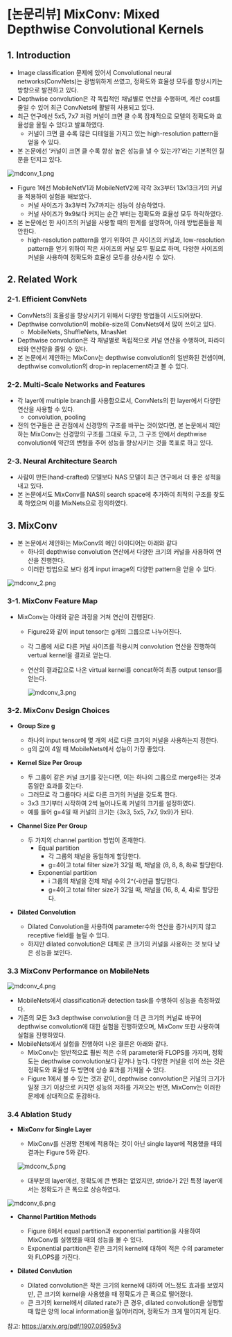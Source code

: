 # [논문리뷰] MixConv: Mixed Depthwise Convolutional Kernels

## 1. Introduction

- Image classification 문제에 있어서 Convolutional neural networks(ConvNets)는 광범위하게 쓰였고, 정확도와 효율성 모두를 향상시키는 방향으로 발전하고 있다.
- Depthwise convolution은 각 독립적인 채널별로 연산을 수행하며, 계산 cost를 줄일 수 있어 최근 ConvNets에 활발히 사용되고 있다.
- 최근 연구에선 5x5, 7x7 처럼 커널이 크면 클 수록 잠재적으로 모델의 정확도와 효율성을 올릴 수 있다고 발표하였다.
    - 커널이 크면 클 수록 많은 디테일을 가지고 있는 high-resolution pattern을 얻을 수 있다.
- 본 논문에선 ‘커널이 크면 클 수록 항상 높은 성능을 낼 수 있는가?’라는 기본적인 질문을 던지고 있다.

![mdconv_1.png](uploads/mdconv_1.png)

- Figure 1에선 MobileNetV1과 MobileNetV2에 각각 3x3부터 13x13크기의 커널을 적용하여 실험을 해보았다.
    - 커널 사이즈가 3x3부터 7x7까지는 성능이 상승하였다.
    - 커널 사이즈가 9x9보다 커지는 순간 부터는 정확도와 효율성 모두 하락하였다.
- 본 논문에선 한 사이즈의 커널을 사용할 때의 한계를 설명하며, 아래 방법론들을 제안한다.
    - high-resolution pattern을 얻기 위하여 큰 사이즈의 커널과, low-resolution pattern을 얻기 위하여 작은 사이즈의 커널 모두 필요로 하며, 다양한 사이즈의 커널을 사용하여 정확도와 효율성 모두를 상승시킬 수 있다.

## 2. Related Work

### 2-1. Efficient ConvNets

- ConvNets의 효율성을 향상시키기 위해서 다양한 방법들이 시도되어왔다.
- Depthwise convolution이 mobile-size의 ConvNets에서 많이 쓰이고 있다.
    - MobileNets, ShuffleNets, MnasNet
- Depthwise convolution은 각 채널별로 독립적으로 커널 연산을 수행하며, 파라미터와 연산량을 줄일 수 있다.
- 본 논문에서 제안하는 MixConv는 depthwise convolution의 일반화된 컨셉이며, depthwise convolution의 drop-in replacement라고 볼 수 있다.

### 2-2. Multi-Scale Networks and Features

- 각 layer에 multiple branch를 사용함으로서, ConvNets의 한 layer에서 다양한 연산을 사용할 수 있다.
    - convolution, pooling
- 전의 연구들은 큰 관점에서 신경망의 구조를 바꾸는 것이었다면, 본 논문에서 제안하는 MixConv는 신경망의 구조를 그대로 두고, 그 구조 안에서 depthwise convolution에 약간의 변형을 주어 성능을 향상시키는 것을 목표로 하고 있다.

### 2-3. Neural Architecture Search

- 사람이 만든(hand-crafted) 모델보다 NAS 모델이 최근 연구에서 더 좋은 성적을 내고 있다.
- 본 논문에서도 MixConv를 NAS의 search space에 추가하여 최적의 구조를 찾도록 하였으며 이를 MixNets으로 정의하였다.

## 3. MixConv

- 본 논문에서 제안하는 MixConv의 메인 아이디어는 아래와 같다
    - 하나의 depthwise convolution 연산에서 다양한 크기의 커널을 사용하여 연산을 진행한다.
    - 이러한 방법으로 보다 쉽게 input image의 다양한 pattern을 얻을 수 있다.

![mdconv_2.png](uploads/mdconv_2.png)

### 3-1. MixConv Feature Map

- MixConv는 아래와 같은 과정을 거쳐 연산이 진행된다.
    - Figure2와 같이 input tensor는 g개의 그룹으로 나누어진다.
    - 각 그룹에 서로 다른 커널 사이즈를 적용시켜 convolution 연산을 진행하여 vertual kernel을 결과로 얻는다.
    - 연산의 결과값으로 나온 virtual kernel를 concat하여 최종 output tensor를 얻는다.
        
        ![mdconv_3.png](uploads/mdconv_3.png)
        

 

### 3-2. MixConv Design Choices

- **Group Size g**
    - 하나의 input tensor에 몇 개의 서로 다른 크기의 커널을 사용하는지 정한다.
    - g의 값이 4일 때 MobileNets에서 성능이 가장 좋았다.
    
- **Kernel Size Per Group**
    - 두 그룹이 같은 커널 크기를 갖는다면, 이는 하나의 그룹으로 merge하는 것과 동일한 효과를 갖는다.
    - 그러므로 각 그룹마다 서로 다른 크기의 커널을 갖도록 한다.
    - 3x3 크기부터 시작하여 2씩 늘어나도록 커널의 크기를 설정하였다.
    - 예를 들어 g=4일 때 커널의 크기는 {3x3, 5x5, 7x7, 9x9}가 된다.
    
- **Channel Size Per Group**
    - 두 가지의 channel partition 방법이 존재한다.
        - Equal partition
            - 각 그룹의 채널을 동일하게 할당한다.
            - g=4이고 total filter size가 32일 때, 채널을 (8, 8, 8, 8)로 할당한다.
        - Exponential partition
            - i 그룹의 채널을 전체 채널 수의 2^(-i)만큼 할당한다.
            - g=4이고 total filter size가 32일 때, 채널을 (16, 8, 4, 4)로 할당한다.
        
- **Dilated Convolution**
    - Dilated Convolution을 사용하여 parameter수와 연산을 증가시키지 않고 receptive field를 늘릴 수 있다.
    - 하지만 dilated convolution은 대체로 큰 크기의 커널을 사용하는 것 보다 낮은 성능을 보인다.
    

### 3.3 MixConv Performance on MobileNets

![mdconv_4.png](uploads/mdconv_4.png)

- MobileNets에서 classification과 detection task를 수행하여 성능을 측정하였다.
- 기존의 모든 3x3 depthwise convolution을 더 큰 크기의 커널로 바꾸어 depthwise convolution에 대한 실험을 진행하였으며, MixConv 또한 사용하여 실험을 진행하였다.
- MobileNets에서 실험을 진행하여 나온 결론은 아래와 같다.
    - MixConv는 일반적으로 훨씬 적은 수의 parameter와 FLOPS를 가지며, 정확도는 depthwise convolution보다 같거나 높다. 다양한 커널을 섞어 쓰는 것은 정확도와 효율성 두 방면에 상승 효과를 가져올 수 있다.
    - Figure 1에서 볼 수 있는 것과 같이, depthwise convolution은 커널의 크기가 일정 크기 이상으로 커지면 성능의 저하를 가져오는 반면, MixConv는 이러한 문제에 상대적으로 둔감하다.

### 3.4 Ablation Study

- **MixConv for Single Layer**
    - MixConv를 신경망 전체에 적용하는 것이 아닌 single layer에 적용했을 때의 결과는 Figure 5와 같다.
    
    ![mdconv_5.png](uploads/mdconv_5.png)
    
    - 대부분의 layer에선, 정확도에 큰 변화는 없었지만, stride가 2인 특정 layer에서는 정확도가 큰 폭으로 상승하였다.

![mdconv_6.png](uploads/mdconv_6.png)

- **Channel Partition Methods**
    - Figure 6에서 equal partition과 exponential partition을 사용하여 MixConv를 실행했을 때의 성능을 볼 수 있다.
    - Exponential partition은 같은 크기의 kernel에 대하여 적은 수의 parameter와 FLOPS를 가진다.
    
- **Dilated Convlution**
    - Dilated convolution은 작은 크기의 kernel에 대하여 어느정도 효과를 보였지만, 큰 크기의 kernel을 사용했을 때 정확도가 큰 폭으로 떨어졌다.
    - 큰 크기의 kernel에서 dilated rate가 큰 경우, dilated convolution을 실행할 때 많은 양의 local information을 잃어버리며, 정확도가 크게 떨어지게 된다.

참고: https://arxiv.org/pdf/1907.09595v3